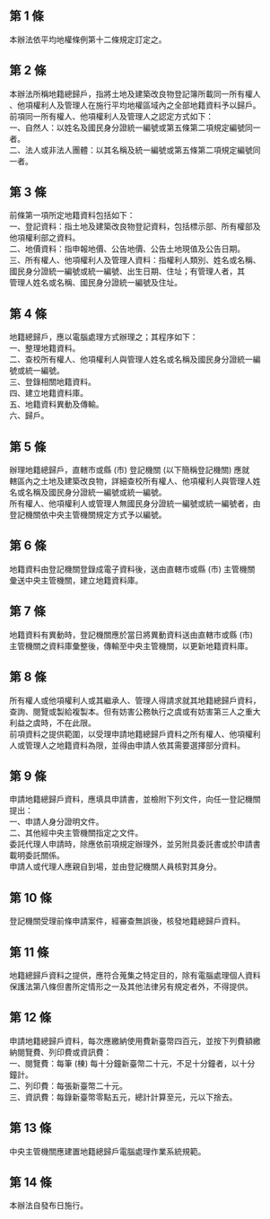 第 1 條
-------
本辦法依平均地權條例第十二條規定訂定之。

第 2 條
-------
本辦法所稱地籍總歸戶，指將土地及建築改良物登記簿所載同一所有權人  
、他項權利人及管理人在施行平均地權區域內之全部地籍資料予以歸戶。  
前項同一所有權人、他項權利人及管理人之認定方式如下：  
一、自然人：以姓名及國民身分證統一編號或第五條第二項規定編號同一  
    者。  
二、法人或非法人團體：以其名稱及統一編號或第五條第二項規定編號同  
    一者。

第 3 條
-------
前條第一項所定地籍資料包括如下：  
一、登記資料：指土地及建築改良物登記資料，包括標示部、所有權部及  
    他項權利部之資料。  
二、地價資料：指申報地價、公告地價、公告土地現值及公告日期。  
三、所有權人、他項權利人及管理人資料：指權利人類別、姓名或名稱、  
    國民身分證統一編號或統一編號、出生日期、住址；有管理人者，其  
    管理人姓名或名稱、國民身分證統一編號及住址。

第 4 條
-------
地籍總歸戶，應以電腦處理方式辦理之；其程序如下：  
一、整理地籍資料。  
二、查校所有權人、他項權利人與管理人姓名或名稱及國民身分證統一編  
    號或統一編號。  
三、登錄相關地籍資料。  
四、建立地籍資料庫。  
五、地籍資料異動及傳輸。  
六、歸戶。

第 5 條
-------
辦理地籍總歸戶，直轄市或縣 (市) 登記機關 (以下簡稱登記機關) 應就  
轄區內之土地及建築改良物，詳細查校所有權人、他項權利人與管理人姓  
名或名稱及國民身分證統一編號或統一編號。  
所有權人、他項權利人或管理人無國民身分證統一編號或統一編號者，由  
登記機關依中央主管機關規定方式予以編號。

第 6 條
-------
地籍資料由登記機關登錄成電子資料後，送由直轄市或縣 (市) 主管機關  
彙送中央主管機關，建立地籍資料庫。

第 7 條
-------
地籍資料有異動時，登記機關應於當日將異動資料送由直轄市或縣 (市)  
主管機關之資料庫彙整後，傳輸至中央主管機關，以更新地籍資料庫。

第 8 條
-------
所有權人或他項權利人或其繼承人、管理人得請求就其地籍總歸戶資料，  
查詢、閱覽或製給複製本。但有妨害公務執行之虞或有妨害第三人之重大  
利益之虞時，不在此限。  
前項資料之提供範圍，以受理申請地籍總歸戶資料之所有權人、他項權利  
人或管理人之地籍資料為限，並得由申請人依其需要選擇部分資料。

第 9 條
-------
申請地籍總歸戶資料，應填具申請書，並檢附下列文件，向任一登記機關  
提出：  
一、申請人身分證明文件。  
二、其他經中央主管機關指定之文件。  
委託代理人申請時，除應依前項規定辦理外，並另附具委託書或於申請書  
載明委託關係。  
申請人或代理人應親自到場，並由登記機關人員核對其身分。

第 10 條
--------
登記機關受理前條申請案件，經審查無誤後，核發地籍總歸戶資料。

第 11 條
--------
地籍總歸戶資料之提供，應符合蒐集之特定目的，除有電腦處理個人資料  
保護法第八條但書所定情形之一及其他法律另有規定者外，不得提供。

第 12 條
--------
申請地籍總歸戶資料，每次應繳納使用費新臺幣四百元，並按下列費額繳  
納閱覽費、列印費或資訊費：  
一、閱覽費：每筆 (棟) 每十分鐘新臺幣二十元，不足十分鐘者，以十分  
    鐘計。  
二、列印費：每張新臺幣二十元。  
三、資訊費：每錄新臺幣零點五元，總計計算至元，元以下捨去。

第 13 條
--------
中央主管機關應建置地籍總歸戶電腦處理作業系統規範。

第 14 條
--------
本辦法自發布日施行。

